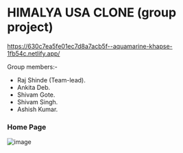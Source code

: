 # HIMALYA USA CLONE (group project)
https://630c7ea5fe01ec7d8a7acb5f--aquamarine-khapse-1fb54c.netlify.app/




Group members:-
<ul>
  <li>Raj Shinde (Team-lead).</li>
   <li>Ankita Deb.</li>
   <li>Shivam Gote.</li>
   <li>Shivam Singh.</li>
   <li>Ashish Kumar.</li>
</ul>



<h3> Home Page</h3>

![image](https://raj2820.github.io./himalya.png)





